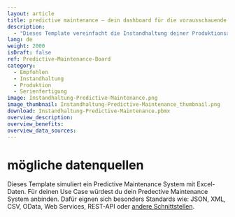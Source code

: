 ```yaml
---
layout: article
title: predictive maintenance – dein dashboard für die vorausschauende instandhaltung
description: 
  - "Dieses Template vereinfacht die Instandhaltung deiner Produktionsanlagen. Es gestaltet die Überwachung deiner Maschinen effizienter und informiert verlässlich über Maschinenlaufzeiten, den Produktionsprozess und zeigt dir außerdem mögliche Störungen an, damit du präventiv handeln kannst: Denn in Kombination mit einem Predictive Maintenance Tool informiert dich dieses Dashboard über den Zeitpunkt des nächsten erwarteten Maschinenausfalls und mögliche anfallende Wartungsarbeiten. Außerdem gibt es aktuelle Sensordaten, wie z. B. Temperatur oder Vibrationen je Linie wieder. Auf der rechten Seite sind die aktuellen und zukünftigen Audits aufgelistet. Jetzt herunterladen und die nächste Wartung vorausschauend im Blick behalten!"
lang: de
weight: 2000
isDraft: false
ref: Predictive-Maintenance-Board
category:
  - Empfohlen
  - Instandhaltung
  - Produktion
  - Serienfertigung
image: Instandhaltung-Predictive-Maintenance.png
image_thumbnail: Instandhaltung-Predictive-Maintenance_thumbnail.png
download: Instandhaltung-Predictive-Maintenance.pbmx
overview_description:
overview_benefits:
overview_data_sources:
---
```

# mögliche datenquellen

Dieses Template simuliert ein Predictive Maintenance System mit Excel-Daten. Für deinen Use Case würdest du dein Predective Maintenance System anbinden. Dafür eignen sich besonders Standards wie: JSON, XML, CSV, OData, Web Services, REST-API oder [andere Schnittstellen](https://peakboard.com/schnittstellen/).